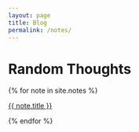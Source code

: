 ```yaml
---
layout: page
title: Blog
permalink: /notes/
---
```


# Random Thoughts

<div>
  {% for note in site.notes %}
    <p><a href="{{ note.url }}">{{ note.title }}</a></p>
  {% endfor %}
</div>
